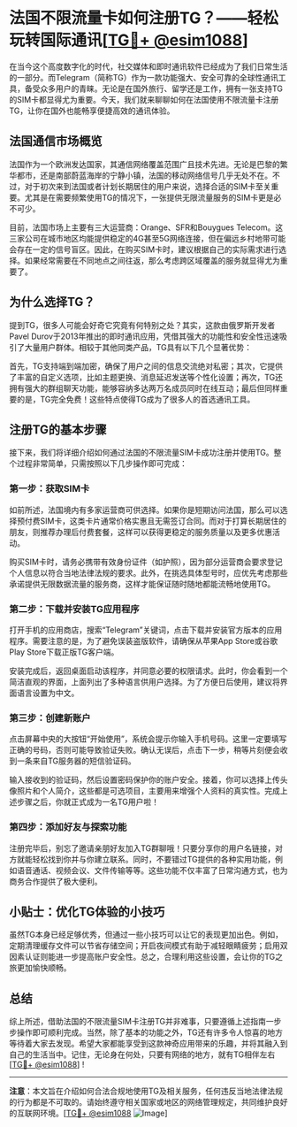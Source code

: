 # 法国不限流量卡如何注册TG？——轻松玩转国际通讯[[TG💪+ @esim1088](https://t.me/s/esim1088)]

在当今这个高度数字化的时代，社交媒体和即时通讯软件已经成为了我们日常生活的一部分。而Telegram（简称TG）作为一款功能强大、安全可靠的全球性通讯工具，备受众多用户的青睐。无论是在国外旅行、留学还是工作，拥有一张支持TG的SIM卡都显得尤为重要。今天，我们就来聊聊如何在法国使用不限流量卡注册TG，让你在国外也能畅享便捷高效的通讯体验。

## 法国通信市场概览

法国作为一个欧洲发达国家，其通信网络覆盖范围广且技术先进。无论是巴黎的繁华都市，还是南部蔚蓝海岸的宁静小镇，法国的移动网络信号几乎无处不在。不过，对于初次来到法国或者计划长期居住的用户来说，选择合适的SIM卡至关重要。尤其是在需要频繁使用TG的情况下，一张提供无限流量服务的SIM卡更是必不可少。

目前，法国市场上主要有三大运营商：Orange、SFR和Bouygues Telecom。这三家公司在城市地区均能提供稳定的4G甚至5G网络连接，但在偏远乡村地带可能会存在一定的信号盲区。因此，在购买SIM卡时，建议根据自己的实际需求进行选择。如果经常需要在不同地点之间往返，那么考虑跨区域覆盖的服务就显得尤为重要了。

## 为什么选择TG？

提到TG，很多人可能会好奇它究竟有何特别之处？其实，这款由俄罗斯开发者Pavel Durov于2013年推出的即时通讯应用，凭借其强大的功能性和安全性迅速吸引了大量用户群体。相较于其他同类产品，TG具有以下几个显著优势：

首先，TG支持端到端加密，确保了用户之间的信息交流绝对私密；其次，它提供了丰富的自定义选项，比如主题更换、消息延迟发送等个性化设置；再次，TG还拥有强大的群组聊天功能，能够容纳多达两万名成员同时在线互动；最后但同样重要的是，TG完全免费！这些特点使得TG成为了很多人的首选通讯工具。

## 注册TG的基本步骤

接下来，我们将详细介绍如何通过法国的不限流量SIM卡成功注册并使用TG。整个过程非常简单，只需按照以下几步操作即可完成：

### 第一步：获取SIM卡

如前所述，法国境内有多家运营商可供选择。如果你是短期访问法国，那么可以选择预付费SIM卡，这类卡片通常价格实惠且无需签订合同。而对于打算长期居住的朋友，则推荐办理后付费套餐，这样可以获得更稳定的服务质量以及更多优惠活动。

购买SIM卡时，请务必携带有效身份证件（如护照），因为部分运营商会要求登记个人信息以符合当地法律法规的要求。此外，在挑选具体型号时，应优先考虑那些承诺提供无限数据流量的服务商，这样才能保证随时随地都能流畅地使用TG。

### 第二步：下载并安装TG应用程序

打开手机的应用商店，搜索“Telegram”关键词，点击下载并安装官方版本的应用程序。需要注意的是，为了避免误装盗版软件，请确保从苹果App Store或谷歌Play Store下载正版TG客户端。

安装完成后，返回桌面启动该程序，并同意必要的权限请求。此时，你会看到一个简洁直观的界面，上面列出了多种语言供用户选择。为了方便日后使用，建议将界面语言设置为中文。

### 第三步：创建新账户

点击屏幕中央的大按钮“开始使用”，系统会提示你输入手机号码。这里一定要填写正确的号码，否则可能导致验证失败。确认无误后，点击下一步，稍等片刻便会收到一条来自TG服务器的短信验证码。

输入接收到的验证码，然后设置密码保护你的账户安全。接着，你可以选择上传头像照片和个人简介，这些都是可选项目，主要用来增强个人资料的真实性。完成上述步骤之后，你就正式成为一名TG用户啦！

### 第四步：添加好友与探索功能

注册完毕后，别忘了邀请亲朋好友加入TG群聊哦！只要分享你的用户名链接，对方就能轻松找到你并与你建立联系。同时，不要错过TG提供的各种实用功能，例如语音通话、视频会议、文件传输等等。这些功能不仅丰富了日常沟通方式，也为商务合作提供了极大便利。

## 小贴士：优化TG体验的小技巧

虽然TG本身已经足够优秀，但通过一些小技巧可以让它的表现更加出色。例如，定期清理缓存文件可以节省存储空间；开启夜间模式有助于减轻眼睛疲劳；启用双因素认证则能进一步提高账户安全性。总之，合理利用这些设置，会让你的TG之旅更加愉快顺畅。

## 总结

综上所述，借助法国的不限流量SIM卡注册TG并非难事，只要遵循上述指南一步步操作即可顺利完成。当然，除了基本的功能之外，TG还有许多令人惊喜的地方等待着大家去发现。希望大家都能享受到这款神奇应用带来的乐趣，并将其融入到自己的生活当中。记住，无论身在何处，只要有网络的地方，就有TG相伴左右[[TG💪+ @esim1088](https://t.me/s/esim1088)] !

---

**注意**：本文旨在介绍如何合法合规地使用TG及相关服务，任何违反当地法律法规的行为都是不可取的。请始终遵守相关国家或地区的网络管理规定，共同维护良好的互联网环境。[[TG💪+ @esim1088](https://t.me/s/esim1088) ![Image](https://i.postimg.cc/4NQfJmqS/Snipaste-2025-05-13-00-14-12.png)]